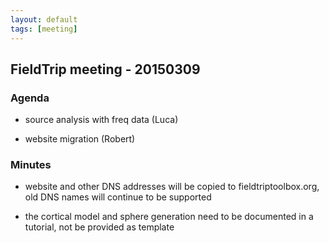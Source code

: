 ```yaml
---
layout: default
tags: [meeting]
---
```


## FieldTrip meeting - 20150309 

### Agenda

*  source analysis with freq data (Luca)

*  website migration (Robert)

### Minutes

*  website and other DNS addresses will be copied to fieldtriptoolbox.org, old DNS names will continue to be supported

*  the cortical model and sphere generation need to be documented in a tutorial, not be provided as template 
